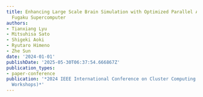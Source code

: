 ```yaml
---
title: Enhancing Large Scale Brain Simulation with Optimized Parallel Algorithms on
  Fugaku Supercomputer
authors:
- Tianxiang Lyu
- Mitsuhisa Sato
- Shigeki Aoki
- Ryutaro Himeno
- Zhe Sun
date: '2024-01-01'
publishDate: '2025-05-30T06:37:54.666867Z'
publication_types:
- paper-conference
publication: '*2024 IEEE International Conference on Cluster Computing Workshops (CLUSTER
  Workshops)*'
---
```

